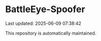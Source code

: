 # BattleEye-Spoofer

Last updated: 2025-06-09 07:38:42

This repository is automatically maintained.

